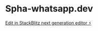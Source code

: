 # Spha-whatsapp.dev

[Edit in StackBlitz next generation editor ⚡️](https://stackblitz.com/~/github.com/Siphamandlavincent/Spha-whatsapp.dev)